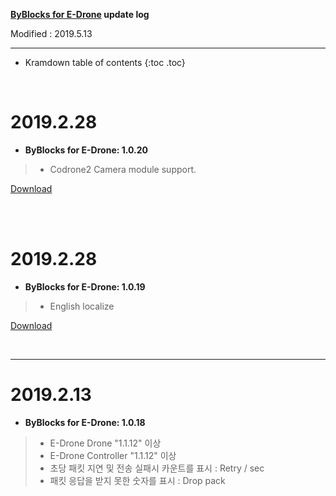 **[ByBlocks for E-Drone](/documents/kr/products/e_drone/#ByBlocks) update log**

Modified : 2019.5.13

---

* Kramdown table of contents
{:toc .toc}

<br>


# 2019.2.28

- **ByBlocks for E-Drone: 1.0.20**

> - Codrone2 Camera module support.


[Download](https://s3.ap-northeast-2.amazonaws.com/byrobot/byblocks-edrone_1.0.20.zip)


<br>

<br>


# 2019.2.28

- **ByBlocks for E-Drone: 1.0.19**

> - English localize


[Download](https://s3.ap-northeast-2.amazonaws.com/byrobot/byblocks-edrone_1.0.19.apk)


<br>

---


# 2019.2.13

- **ByBlocks for E-Drone: 1.0.18**

> - E-Drone Drone "1.1.12" 이상
> - E-Drone Controller "1.1.12" 이상
> - 초당 패킷 지연 및 전송 실패시 카운트를 표시 : Retry / sec
> - 패킷 응답을 받지 못한 숫자를 표시 : Drop pack



<br>
